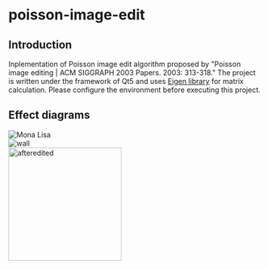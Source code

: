# poisson-image-edit
## Introduction
Inplementation of Poisson image edit algorithm proposed by "Poisson image editing | ACM SIGGRAPH 2003 Papers. 2003: 313-318." The 
project is written under the framework of Qt5 and uses [Eigen library](https://eigen.tuxfamily.org/index.php?title=Main_Page) for matrix calculation. 
Please configure the environment before executing this project.
## Effect diagrams
![Mona Lisa](https://user-images.githubusercontent.com/75468552/170012080-9985ec72-56ee-42c3-8218-c026b3ed6687.jpg)  
![wall](https://user-images.githubusercontent.com/75468552/170012101-ceb5d62b-ec70-40d1-8a83-89b490f9ef1e.jpg)  
<img width="224" alt="afteredited" src="https://user-images.githubusercontent.com/75468552/170012127-61b58329-0d7d-4b3e-95c8-c1433407362d.png">
